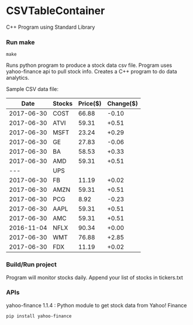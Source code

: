 # CSVTableContainer
C++ Program using Standard Library

### Run make
```
make
```

Runs python program to produce a stock data csv file. Program uses yahoo-finance api to pull stock info.
Creates a C++ program to do data analytics.

Sample CSV data file:

| Date| Stocks| Price($)| Change($) | 
| --- | --- | --- | ---  | 
| 2017-06-30| COST| 66.88| -0.10 | 
| 2017-06-30| ATVI| 59.31| +0.51 | 
| 2017-06-30| MSFT| 23.24| +0.29 | 
| 2017-06-30| GE| 27.83| -0.06 | 
| 2017-06-30| BA| 58.53| +0.33 | 
| 2017-06-30| AMD| 59.31| +0.51 | 
| ---| UPS| |  | 
| 2017-06-30| FB| 11.19| +0.02 | 
| 2017-06-30| AMZN| 59.31| +0.51 | 
| 2017-06-30| PCG| 8.92| -0.23 | 
| 2017-06-30| AAPL| 59.31| +0.51 | 
| 2017-06-30| AMC| 59.31| +0.51 | 
| 2016-11-04| NFLX| 90.34| +0.00 | 
| 2017-06-30| WMT| 76.88| +2.85 | 
| 2017-06-30| FDX| 11.19| +0.02 | 

### Build/Run project

Program will monitor stocks daily. Append your list of stocks in tickers.txt

### APIs
yahoo-finance 1.1.4 : Python module to get stock data from Yahoo! Finance

```
pip install yahoo-finance
```

